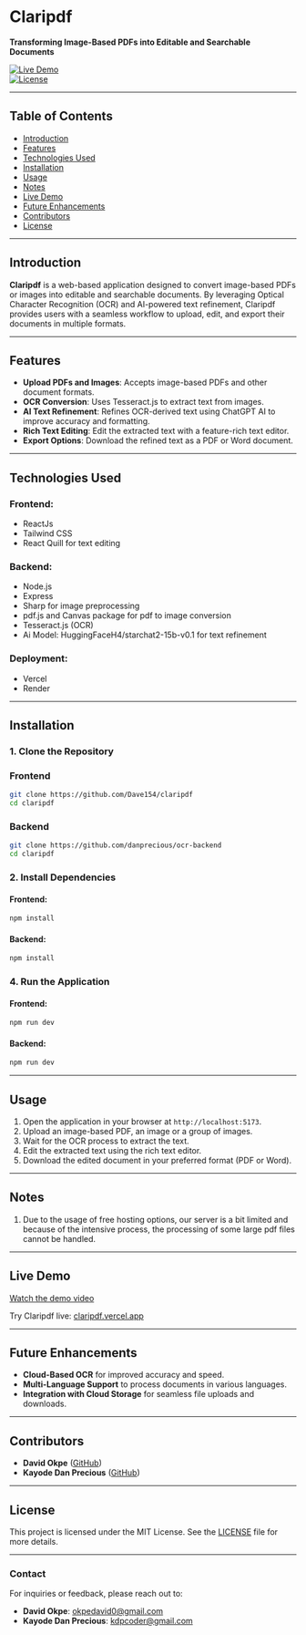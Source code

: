 
# **Claripdf**  
**Transforming Image-Based PDFs into Editable and Searchable Documents**  

[![Live Demo](https://img.shields.io/badge/Live%20Demo-claripdf.vercel.app-blue)](https://claripdf.vercel.app)  
[![License](https://img.shields.io/badge/license-MIT-green.svg)](LICENSE)  

---

## **Table of Contents**
- [Introduction](#introduction)  
- [Features](#features)  
- [Technologies Used](#technologies-used)  
- [Installation](#installation)  
- [Usage](#usage)  
- [Notes](#notes)
- [Live Demo](#live-demo)  
- [Future Enhancements](#future-enhancements)  
- [Contributors](#contributors)  
- [License](#license)

---

## **Introduction**  
**Claripdf** is a web-based application designed to convert image-based PDFs or images into editable and searchable documents. By leveraging Optical Character Recognition (OCR) and AI-powered text refinement, Claripdf provides users with a seamless workflow to upload, edit, and export their documents in multiple formats.

---

## **Features**  
- **Upload PDFs and Images**: Accepts image-based PDFs and other document formats.  
- **OCR Conversion**: Uses Tesseract.js to extract text from images.  
- **AI Text Refinement**: Refines OCR-derived text using ChatGPT AI to improve accuracy and formatting.  
- **Rich Text Editing**: Edit the extracted text with a feature-rich text editor.  
- **Export Options**: Download the refined text as a PDF or Word document.  

---

## **Technologies Used**  
### **Frontend:**  
- ReactJs	 
- Tailwind CSS  
- React Quill  for text editing

### **Backend:**  
- Node.js  
- Express 
- Sharp for image preprocessing
- pdf.js and Canvas package for pdf to image conversion
- Tesseract.js (OCR)  
- Ai Model: HuggingFaceH4/starchat2-15b-v0.1 for text refinement

### **Deployment:**  
- Vercel  
- Render

---

## **Installation**  

### 1. Clone the Repository  
 ### **Frontend**
```bash
git clone https://github.com/Dave154/claripdf
cd claripdf
```
 ### **Backend**
```bash
git clone https://github.com/danprecious/ocr-backend
cd claripdf
```

### 2. Install Dependencies  
#### **Frontend:**  
```bash
npm install
```

#### **Backend:** 
```bash 
npm install
```

### 4. Run the Application  
#### **Frontend:**  
```bash
npm run dev
```

#### **Backend:**  
```bash
npm run dev
```

---

## **Usage**  
1. Open the application in your browser at `http://localhost:5173`.  
2. Upload an image-based PDF, an image or a group of images.  
3. Wait for the OCR process to extract the text.  
4. Edit the extracted text using the rich text editor.  
5. Download the edited document in your preferred format (PDF or Word).

---
## **Notes** 
1. Due to the usage of free hosting options, our server is a bit limited and because of the intensive process, the processing of some large pdf files cannot be handled.

---
## **Live Demo**  

[Watch the demo video](./public/demo.mp4)

Try Claripdf live: [claripdf.vercel.app](https://claripdf.vercel.app)

---

## **Future Enhancements**  
- **Cloud-Based OCR** for improved accuracy and speed.  
- **Multi-Language Support** to process documents in various languages.  
- **Integration with Cloud Storage** for seamless file uploads and downloads.  
---

## **Contributors**  
- **David Okpe** ([GitHub](https://github.com/Dave154))  
- **Kayode Dan Precious** ([GitHub](https://github.com/danprecious))

---

## **License**  
This project is licensed under the MIT License. See the [LICENSE](LICENSE) file for more details.

---

### **Contact**  
For inquiries or feedback, please reach out to:  
- **David Okpe**: okpedavid0@gmail.com  
- **Kayode Dan Precious**:	kdpcoder@gmail.com
